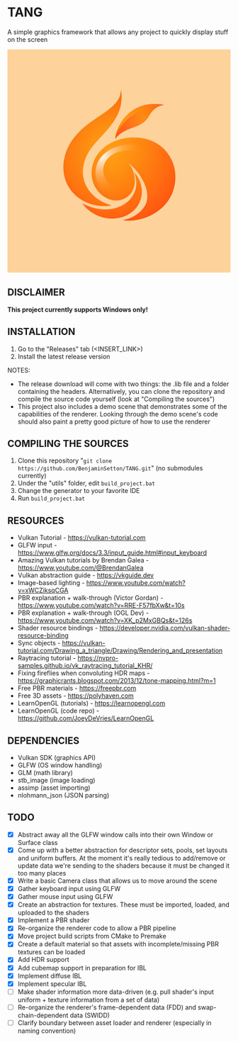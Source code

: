 # TANG
A simple graphics framework that allows any project to quickly display stuff on the screen

![Tang Logo](logo.png)

## DISCLAIMER

**This project currently supports Windows only!**

## INSTALLATION

1. Go to the "Releases" tab (<INSERT_LINK>)
2. Install the latest release version

NOTES:
- The release download will come with two things: the .lib file and a folder containing the headers. Alternatively, you can clone the repository and compile the source code yourself (look at "Compiling the sources")
- This project also includes a demo scene that demonstrates some of the capabilities of the renderer. Looking through the demo scene's code should also paint a pretty good picture of how to use the renderer

## COMPILING THE SOURCES

1. Clone this repository "```git clone https://github.com/BenjaminSetton/TANG.git```" (no submodules currently)
2. Under the "utils" folder, edit `build_project.bat`
3. Change the generator to your favorite IDE
4. Run `build_project.bat`

## RESOURCES

- Vulkan Tutorial - https://vulkan-tutorial.com
- GLFW input - https://www.glfw.org/docs/3.3/input_guide.html#input_keyboard
- Amazing Vulkan tutorials by Brendan Galea - https://www.youtube.com/@BrendanGalea
- Vulkan abstraction guide - https://vkguide.dev
- Image-based lighting - https://www.youtube.com/watch?v=xWCZiksqCGA
- PBR explanation + walk-through (Victor Gordan) - https://www.youtube.com/watch?v=RRE-F57fbXw&t=10s
- PBR explanation + walk-through (OGL Dev) - https://www.youtube.com/watch?v=XK_p2MxGBQs&t=126s
- Shader resource bindings - https://developer.nvidia.com/vulkan-shader-resource-binding
- Sync objects - https://vulkan-tutorial.com/Drawing_a_triangle/Drawing/Rendering_and_presentation
- Raytracing tutorial - https://nvpro-samples.github.io/vk_raytracing_tutorial_KHR/
- Fixing fireflies when convoluting HDR maps - https://graphicrants.blogspot.com/2013/12/tone-mapping.html?m=1
- Free PBR materials - https://freepbr.com
- Free 3D assets - https://polyhaven.com
- LearnOpenGL (tutorials) - https://learnopengl.com
- LearnOpenGL (code repo) - https://github.com/JoeyDeVries/LearnOpenGL

## DEPENDENCIES

- Vulkan SDK (graphics API)
- GLFW (OS window handling)
- GLM (math library)
- stb_image (image loading)
- assimp (asset importing)
- nlohmann_json (JSON parsing)

## TODO

- [X] Abstract away all the GLFW window calls into their own Window or Surface class
- [X] Come up with a better abstraction for descriptor sets, pools, set layouts and uniform buffers. At the moment it's really tedious to add/remove or update data we're sending to the shaders because it must be changed it too many places
- [X] Write a basic Camera class that allows us to move around the scene
- [X] Gather keyboard input using GLFW
- [X] Gather mouse input using GLFW
- [X] Create an abstraction for textures. These must be imported, loaded, and uploaded to the shaders
- [X] Implement a PBR shader
- [X] Re-organize the renderer code to allow a PBR pipeline
- [X] Move project build scripts from CMake to Premake
- [X] Create a default material so that assets with incomplete/missing PBR textures can be loaded
- [X] Add HDR support
- [X] Add cubemap support in preparation for IBL
- [X] Implement diffuse IBL
- [X] Implement specular IBL
- [ ] Make shader information more data-driven (e.g. pull shader's input uniform + texture information from a set of data)
- [ ] Re-organize the renderer's frame-dependent data (FDD) and swap-chain-dependent data (SWIDD)
- [ ] Clarify boundary between asset loader and renderer (especially in naming convention)